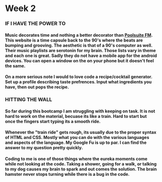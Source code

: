 # Week 2

### IF I HAVE THE POWER TO 
#### Music decorates time and nothing a better decorator than [Poolsuite FM](https://poolsuite.net). This website is a time capsule back to the 90's where the beats are bumping and grooving. The aesthetic is that of a 90's computer as well.  Their music playlists are serotonin for my brain. Those lists vary in theme and each one is great. Sadly they do not have a mobile app for the android devices. You can open a window on the on your phone but it doesn't feel the same. 
#### 
#### On a more serious note I would to love code a recipe/cocktail generator. Set up a profile describing taste prefrences. Input what ingredients you have, then out pops the recipe. 


#### 
### HITTING THE WALL
#### So far during this bootcamp I am struggling with keeping on task. It is not hard to work on the material, becuase its like a train. Hard to start but once the fingers start typing its a smooth ride.
#### Whenever the "train ride" gets rough, its usually due to the proper syntax of HTML and CSS. Mostly what you can do with the various languages and aspects of the language. My Google Fu is up to par. I can find the answer to my question pretty quickly. 
#### Coding to me is one of those things where the eureka moments come while not looking at the code. Taking a shower, going for a walk, or talking to my dog causes my brain to spark and out comes the solution. The brain hamster never stops turning while there is a bug in the code. 